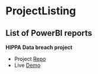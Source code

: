 # ProjectListing
## List of PowerBI reports


**HIPPA Data breach project** 
- Project [Repo](https://github.com/MrHenryA/HippaBreach)
- Live [Demo](https://mrhenrya.github.io/HippaBreach)
